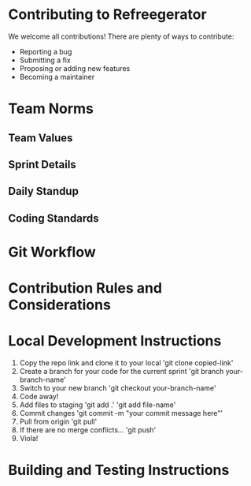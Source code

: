 # Contributing to Refreegerator
We welcome all contributions! There are plenty of ways to contribute:
- Reporting a bug
- Submitting a fix
- Proposing or adding new features
- Becoming a maintainer



# Team Norms
## Team Values
## Sprint Details
## Daily Standup
## Coding Standards

# Git Workflow

# Contribution Rules and Considerations

# Local Development Instructions
1. Copy the repo link and clone it to your local
    'git clone copied-link'
2. Create a branch for your code for the current sprint
    'git branch your-branch-name'
3. Switch to your new branch
    'git checkout your-branch-name'
4. Code away!
5. Add files to staging
    'git add .'
    'git add file-name'
6. Commit changes
    'git commit -m "your commit message here"'
7. Pull from origin
    'git pull'
8. If there are no merge conflicts...
    'git push'
9. Viola!

# Building and Testing Instructions

